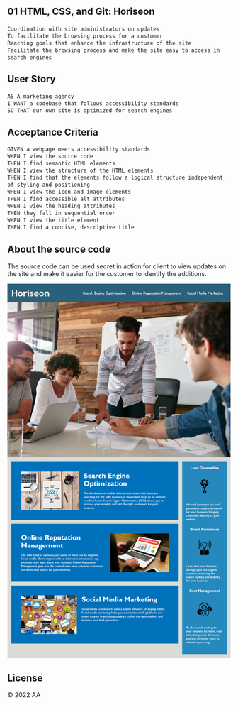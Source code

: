 ## 01 HTML, CSS, and Git: Horiseon

```
Coordination with site administrators on updates
To facilitate the browsing process for a customer
Reaching goals that enhance the infrastructure of the site
Facilitate the browsing process and make the site easy to access in search engines
```

## User Story

```
AS A marketing agency
I WANT a codebase that follows accessibility standards
SO THAT our own site is optimized for search engines
```

## Acceptance Criteria

```
GIVEN a webpage meets accessibility standards
WHEN I view the source code
THEN I find semantic HTML elements
WHEN I view the structure of the HTML elements
THEN I find that the elements follow a logical structure independent of styling and positioning
WHEN I view the icon and image elements
THEN I find accessible alt attributes
WHEN I view the heading attributes
THEN they fall in sequential order
WHEN I view the title element
THEN I find a concise, descriptive title
```

## About the source code

The source code can be used secret in action for client to view updates on the site and make it easier for the customer to identify the additions.

![The Horiseon webpage.](https://raw.githubusercontent.com/amarfiguig/01-HTML-Git-CSS/main/Assets/01-html-css-git-work%20done-demo.png)

## License

© 2022 AA
